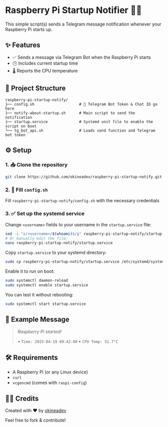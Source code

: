 # Raspberry Pi Startup Notifier 🚀🍓

This simple script(s) sends a Telegram message notification whenever your Raspberry Pi starts up.

## ✨ Features

- ✅ Sends a message via Telegram Bot when the Raspberry Pi starts
- 🕒 Includes current startup time
- 🌡️ Reports the CPU temperature

## 📁 Project Structure

```plaintext
raspberry-pi-startup-notify/
├── config.sh                    # 🔐 Telegram Bot Token & Chat ID go here
├── notify-about-startup.sh      # Main script to send the notification
├── startup.service              # Systemd unit file to enable the script on boot
└── tg_bot_api.sh                # Loads send function and Telegram bot token
```

## ⚙️ Setup

### 1. 📥 Clone the repository

```bash
git clone https://github.com/okineadev/raspberry-pi-startup-notify.git --depth=1
```

### 2. 🔐 Fill `config.sh`

Fill `raspberry-pi-startup-notify/config.sh` with the necessary credentials

### 3. ✅ Set up the systemd service

Change `<username>` fields to your username in the `startup.service` file:

```bash
sed -i "s/<username>/$(whoami)$/g" raspberry-pi-startup-notify/startup.service
# Or manually edit the file:
nano raspberry-pi-startup-notify/startup.service
```

Copy `startup.service` to your systemd directory:

```bash
sudo cp raspberry-pi-startup-notify/startup.service /etc/systemd/system/
```

Enable it to run on boot:

```bash
sudo systemctl daemon-reload
sudo systemctl enable startup.service
```

You can test it without rebooting:

```bash
sudo systemctl start startup.service
```

## 💬 Example Message

> _Raspberry Pi started!_
>
> • `Time: 2025-04-19 09:42:00`
> • `CPU Temp: 51.7°C`

## 🛠️ Requirements

- A Raspberry Pi (or any Linux device)
- `curl`
- `vcgencmd` (comes with `raspi-config`)

## 👨‍💻 Credits

Created with ❤️ by [okineadev](https://github.com/okineadev)

Feel free to fork & contribute!
